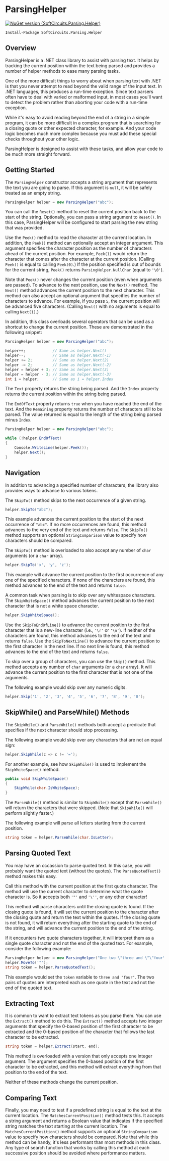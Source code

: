 # ParsingHelper

[![NuGet version (SoftCircuits.Parsing.Helper)](https://img.shields.io/nuget/v/SoftCircuits.Parsing.Helper.svg?style=flat-square)](https://www.nuget.org/packages/SoftCircuits.Parsing.Helper/)

```
Install-Package SoftCircuits.Parsing.Helper
```

## Overview

ParsingHelper is a .NET class library to assist with parsing text. It helps by tracking the current position within the text being parsed and provides a number of helper methods to ease many parsing tasks.

One of the more difficult things to worry about when parsing text with .NET is that you never attempt to read beyond the valid range of the input text. In .NET languages, this produces a run-time exception. Since text parsers often have to deal with varied or malformed input, in most cases you'll want to detect the problem rather than aborting your code with a run-time exception.

While it's easy to avoid reading beyond the end of a string in a simple program, it can be more difficult in a complex program that is searching for a closing quote or other expected character, for example. And your code logic becomes much more complex because you must add these special checks throughout your other logic.

ParsingHelper is designed to assist with these tasks, and allow your code to be much more straight forward.

## Getting Started

The `ParsingHelper` constructor accepts a string argument that represents the text you are going to parse. If this argument is `null`, it will be safely treated as an empty string.

```cs
ParsingHelper helper = new ParsingHelper("abc");
```

You can call the `Reset()` method to reset the current position back to the start of the string. Optionally, you can pass a string argument to `Reset()`. In this case, ParsingHelper will be configured to start parsing the new string that was provided.

Use the `Peek()` method to read the character at the current location. In addition, the `Peek()` method can optionally accept an integer argument. This argument specifies the character position as the number of characters ahead of the current position. For example, `Peek(1)` would return the character that comes after the character at the current position. (Calling `Peek()` is equal to calling `Peek(0)`.) If the position specified is out of bounds for the current string, `Peek()` returns  `ParsingHelper.NullChar` (equal to `'\0'`).

Note that `Peek()` never changes the current position (even when arguments are passed). To advance to the next position, use the `Next()` method. The `Next()` method advances the current position to the next character. This method can also accept an optional argument that specifies the number of characters to advance. For example, if you pass `5`, the current position will be advanced five characters. (Calling `Next()` with no arguments is equal to calling `Next(1)`.)

In addition, this class overloads several operators that can be used as a shortcut to change the current position. These are demonstrated in the following snippet:

```cs
ParsingHelper helper = new ParsingHelper("abc");

helper++;            // Same as helper.Next()
helper--;            // Same as helper.Next(-1)
helper += 2;         // Same as helper.Next(2)
helper -= 2;         // Same as helper.Next(-2)
helper = helper + 3; // Same as helper.Next(3)
helper = helper - 3; // Same as helper.Next(-3)
int i = helper;      // Same as i = helper.Index
```

The `Text` property returns the string being parsed. And the `Index` property returns the current position within the string being parsed.

The `EndOfText` property returns `true` when you have reached the end of the text. And the `Remaining` property returns the number of characters still to be parsed. The value returned is equal to the length of the string being parsed minus `Index`.

```cs
ParsingHelper helper = new ParsingHelper("abc");

while (!helper.EndOfText)
{
    Console.WriteLine(helper.Peek());
    helper.Next();
}
```

## Navigation

In addition to advancing a specified number of characters, the library also provides ways to advance to various tokens.

The `SkipTo()` method skips to the next occurrence of a given string.

```cs
helper.SkipTo("abc");
```

This example advances the current position to the start of the next occurrence of `"abc"`. If no more occurrences are found, this method advances to the very end of the text and returns `false`. The `SkipTo()` method supports an optional `StringComparison` value to specify how characters should be compared.

The `SkipTo()` method is overloaded to also accept any number of `char` arguments (or a `char` array).

```cs
helper.SkipTo('x', 'y', 'z');
```

This example will advance the current position to the first occurrence of any one of the specified characters. If none of the characters are found, this method advances to the end of the text and returns `false`.

A common task when parsing is to skip over any whitespace characters. The `SkipWhiteSpace()` method advances the current position to the next character that is not a white space character.

```cs
helper.SkipWhiteSpace();
```

Use the `SkipToEndOfLine()` to advance the current position to the first character that is a new-line character (i.e., `'\r'` or `'\n'`). If neither of the characters are found, this method advances to the end of the text and returns `false`. Use the `SkipToNextLine()` to advance the current position to the first character in the next line. If no next line is found, this method advances to the end of the text and returns `false`.

To skip over a group of characters, you can use the `Skip()` method. This method accepts any number of `char` arguments (or a `char` array). It will advance the current position to the first character that is not one of the arguments.

The following example would skip over any numeric digits.

```cs
helper.Skip('1', '2', '3', '4', '5', '6', '7', '8', '9', '0');
```

## SkipWhile() and ParseWhile() Methods

The `SkipWhile()` and `ParseWhile()` methods both accept a predicate that specifies if the next character should stop processing.

The following example would skip over any characters that are not an equal sign:

```cs
helper.SkipWhile(c => c != '=');
```

For another example, see how `SkipWhile()` is used to implement the `SkipWhiteSpace()` method.

```cs
public void SkipWhiteSpace()
{
    SkipWhile(char.IsWhiteSpace);
}
```

The `ParseWhile()` method is similar to `SkipWhile()` except that `ParseWhile()` will return the characters that were skipped. (Note that `SkipWhile()` will perform slightly faster.)

The following example will parse all letters starting from the current position.

```cs
string token = helper.ParseWhile(char.IsLetter);
```

## Parsing Quoted Text

You may have an occassion to parse quoted text. In this case, you will probably want the quoted text (without the quotes). The `ParseQuotedText()` method makes this easy.

Call this method with the current position at the first quote character. The method will use the current character to determine what the quote character is. So it accepts both `'"'` and `'\''`, or any other character!

This method will parse characters until the closing quote is found. If the closing quote is found, it will set the current position to the character after the closing quote and return the text within the quotes. If the closing quote is not found, it will return everything after the starting quote to the end of the string, and will advance the current position to the end of the string.

If it encounters two quote characters together, it will interpret them as a single quote character and not the end of the quoted text. For example, consider the following example:

```cs
ParsingHelper helper = new ParsingHelper("One two \"three and \"\"four\"\"!");
helper.MoveTo('"');
string token = helper.ParseQuotedText();
```

This example would set the `token` variable to `three and "four"`. The two pairs of quotes are interpreted each as one quote in the text and not the end of the quoted text.

## Extracting Text

It is common to want to extract text tokens as you parse them. You can use the `Extract()` method to do this. The `Extract()` method accepts two integer arguments that specify the 0-based position of the first character to be extracted and the 0-based position of the character that follows the last character to be extracted.

```cs
string token = helper.Extract(start, end);
```

This method is overloaded with a version that only accepts one integer argument. The argument specifies the 0-based position of the first character to be extracted, and this method will extract everything from that position to the end of the text.

Neither of these methods change the current position.

## Comparing Text

Finally, you may need to test if a predefined string is equal to the text at the current location. The `MatchesCurrentPosition()` method tests this. It accepts a string argument and returns a Boolean value that indicates if the specified string matches the text starting at the current location.  The `MatchesCurrentPosition()` method supports an optional `StringComparison` value to specify how characters should be compared. Note that while this method can be handy, it's less performant than most methods in this class. Any type of search function that works by calling this method at each successive position should be avoided where performance matters.
